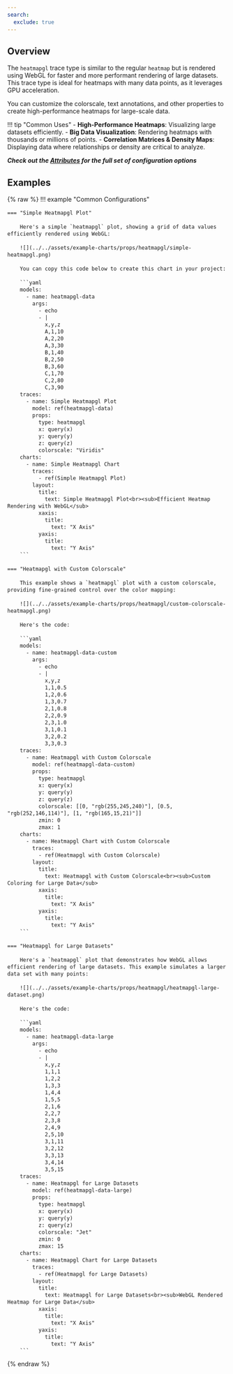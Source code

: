 ```yaml
---
search:
  exclude: true
---
```

<!--start-->
## Overview

The `heatmapgl` trace type is similar to the regular `heatmap` but is rendered using WebGL for faster and more performant rendering of large datasets. This trace type is ideal for heatmaps with many data points, as it leverages GPU acceleration.

You can customize the colorscale, text annotations, and other properties to create high-performance heatmaps for large-scale data.

!!! tip "Common Uses"
    - **High-Performance Heatmaps**: Visualizing large datasets efficiently.
    - **Big Data Visualization**: Rendering heatmaps with thousands or millions of points.
    - **Correlation Matrices & Density Maps**: Displaying data where relationships or density are critical to analyze.

_**Check out the [Attributes](../configuration/Trace/Props/Heatmapgl/#attributes) for the full set of configuration options**_

## Examples

{% raw %}
!!! example "Common Configurations"

    === "Simple Heatmapgl Plot"

        Here's a simple `heatmapgl` plot, showing a grid of data values efficiently rendered using WebGL:

        ![](../../assets/example-charts/props/heatmapgl/simple-heatmapgl.png)

        You can copy this code below to create this chart in your project:

        ```yaml
        models:
          - name: heatmapgl-data
            args:
              - echo
              - |
                x,y,z
                A,1,10
                A,2,20
                A,3,30
                B,1,40
                B,2,50
                B,3,60
                C,1,70
                C,2,80
                C,3,90
        traces:
          - name: Simple Heatmapgl Plot
            model: ref(heatmapgl-data)
            props:
              type: heatmapgl
              x: query(x)
              y: query(y)
              z: query(z)
              colorscale: "Viridis"
        charts:
          - name: Simple Heatmapgl Chart
            traces:
              - ref(Simple Heatmapgl Plot)
            layout:
              title:
                text: Simple Heatmapgl Plot<br><sub>Efficient Heatmap Rendering with WebGL</sub>
              xaxis:
                title:
                  text: "X Axis"
              yaxis:
                title:
                  text: "Y Axis"
        ```

    === "Heatmapgl with Custom Colorscale"

        This example shows a `heatmapgl` plot with a custom colorscale, providing fine-grained control over the color mapping:

        ![](../../assets/example-charts/props/heatmapgl/custom-colorscale-heatmapgl.png)

        Here's the code:

        ```yaml
        models:
          - name: heatmapgl-data-custom
            args:
              - echo
              - |
                x,y,z
                1,1,0.5
                1,2,0.6
                1,3,0.7
                2,1,0.8
                2,2,0.9
                2,3,1.0
                3,1,0.1
                3,2,0.2
                3,3,0.3
        traces:
          - name: Heatmapgl with Custom Colorscale
            model: ref(heatmapgl-data-custom)
            props:
              type: heatmapgl
              x: query(x)
              y: query(y)
              z: query(z)
              colorscale: [[0, "rgb(255,245,240)"], [0.5, "rgb(252,146,114)"], [1, "rgb(165,15,21)"]]
              zmin: 0
              zmax: 1
        charts:
          - name: Heatmapgl Chart with Custom Colorscale
            traces:
              - ref(Heatmapgl with Custom Colorscale)
            layout:
              title:
                text: Heatmapgl with Custom Colorscale<br><sub>Custom Coloring for Large Data</sub>
              xaxis:
                title:
                  text: "X Axis"
              yaxis:
                title:
                  text: "Y Axis"
        ```

    === "Heatmapgl for Large Datasets"

        Here's a `heatmapgl` plot that demonstrates how WebGL allows efficient rendering of large datasets. This example simulates a larger data set with many points:

        ![](../../assets/example-charts/props/heatmapgl/heatmapgl-large-dataset.png)

        Here's the code:

        ```yaml
        models:
          - name: heatmapgl-data-large
            args:
              - echo
              - |
                x,y,z
                1,1,1
                1,2,2
                1,3,3
                1,4,4
                1,5,5
                2,1,6
                2,2,7
                2,3,8
                2,4,9
                2,5,10
                3,1,11
                3,2,12
                3,3,13
                3,4,14
                3,5,15
        traces:
          - name: Heatmapgl for Large Datasets
            model: ref(heatmapgl-data-large)
            props:
              type: heatmapgl
              x: query(x)
              y: query(y)
              z: query(z)
              colorscale: "Jet"
              zmin: 0
              zmax: 15
        charts:
          - name: Heatmapgl Chart for Large Datasets
            traces:
              - ref(Heatmapgl for Large Datasets)
            layout:
              title:
                text: Heatmapgl for Large Datasets<br><sub>WebGL Rendered Heatmap for Large Data</sub>
              xaxis:
                title:
                  text: "X Axis"
              yaxis:
                title:
                  text: "Y Axis"
        ```

{% endraw %}
<!--end-->